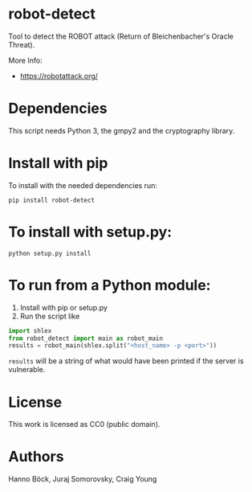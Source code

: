 # robot-detect

Tool to detect the ROBOT attack (Return of Bleichenbacher's Oracle Threat).

More Info:
* https://robotattack.org/

Dependencies
============

This script needs Python 3, the gmpy2 and the cryptography library.

Install with pip
================

To install with the needed dependencies run:

`pip install robot-detect`

To install with setup.py:
==================
`python setup.py install`

To run from a Python module:
===========================

1. Install with pip or setup.py
2. Run the script like

```python
import shlex
from robot_detect import main as robot_main
results = robot_main(shlex.split("<host_name> -p <port>"))
```

`results` will be a string of what would have been printed if the server is vulnerable.

License
=======

This work is licensed as CC0 (public domain).

Authors
=======

Hanno Böck, Juraj Somorovsky, Craig Young
